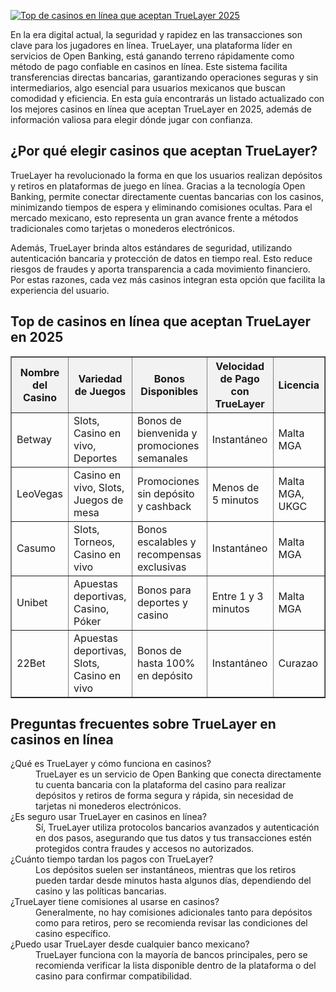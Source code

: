 [![Top de casinos en línea que aceptan TrueLayer 2025](https://123-caf.pages.dev/gitsignup.png)](https://vrmoo.ru/Bt82HjjY)

<p>En la era digital actual, la seguridad y rapidez en las transacciones son clave para los jugadores en línea. TrueLayer, una plataforma líder en servicios de Open Banking, está ganando terreno rápidamente como método de pago confiable en casinos en línea. Este sistema facilita transferencias directas bancarias, garantizando operaciones seguras y sin intermediarios, algo esencial para usuarios mexicanos que buscan comodidad y eficiencia. En esta guía encontrarás un listado actualizado con los mejores casinos en línea que aceptan TrueLayer en 2025, además de información valiosa para elegir dónde jugar con confianza.</p>  <h2>¿Por qué elegir casinos que aceptan TrueLayer?</h2> <p>TrueLayer ha revolucionado la forma en que los usuarios realizan depósitos y retiros en plataformas de juego en línea. Gracias a la tecnología Open Banking, permite conectar directamente cuentas bancarias con los casinos, minimizando tiempos de espera y eliminando comisiones ocultas. Para el mercado mexicano, esto representa un gran avance frente a métodos tradicionales como tarjetas o monederos electrónicos.</p> <p>Además, TrueLayer brinda altos estándares de seguridad, utilizando autenticación bancaria y protección de datos en tiempo real. Esto reduce riesgos de fraudes y aporta transparencia a cada movimiento financiero. Por estas razones, cada vez más casinos integran esta opción que facilita la experiencia del usuario.</p>  <h2>Top de casinos en línea que aceptan TrueLayer en 2025</h2> <table border="1" cellpadding="8" cellspacing="0" style="border-collapse: collapse; width: 100%;">   <thead>     <tr style="background-color: #f2f2f2;">       <th>Nombre del Casino</th>       <th>Variedad de Juegos</th>       <th>Bonos Disponibles</th>       <th>Velocidad de Pago con TrueLayer</th>       <th>Licencia</th>     </tr>   </thead>   <tbody>     <tr>       <td>Betway</td>       <td>Slots, Casino en vivo, Deportes</td>       <td>Bonos de bienvenida y promociones semanales</td>       <td>Instantáneo</td>       <td>Malta MGA</td>     </tr>     <tr>       <td>LeoVegas</td>       <td>Casino en vivo, Slots, Juegos de mesa</td>       <td>Promociones sin depósito y cashback</td>       <td>Menos de 5 minutos</td>       <td>Malta MGA, UKGC</td>     </tr>     <tr>       <td>Casumo</td>       <td>Slots, Torneos, Casino en vivo</td>       <td>Bonos escalables y recompensas exclusivas</td>       <td>Instantáneo</td>       <td>Malta MGA</td>     </tr>     <tr>       <td>Unibet</td>       <td>Apuestas deportivas, Casino, Póker</td>       <td>Bonos para deportes y casino</td>       <td>Entre 1 y 3 minutos</td>       <td>Malta MGA</td>     </tr>     <tr>       <td>22Bet</td>       <td>Apuestas deportivas, Slots, Casino en vivo</td>       <td>Bonos de hasta 100% en depósito</td>       <td>Instantáneo</td>       <td>Curazao</td>     </tr>   </tbody> </table>  <h2>Preguntas frecuentes sobre TrueLayer en casinos en línea</h2> <dl>   <dt>¿Qué es TrueLayer y cómo funciona en casinos?</dt>   <dd>TrueLayer es un servicio de Open Banking que conecta directamente tu cuenta bancaria con la plataforma del casino para realizar depósitos y retiros de forma segura y rápida, sin necesidad de tarjetas ni monederos electrónicos.</dd>    <dt>¿Es seguro usar TrueLayer en casinos en línea?</dt>   <dd>Sí, TrueLayer utiliza protocolos bancarios avanzados y autenticación en dos pasos, asegurando que tus datos y tus transacciones estén protegidos contra fraudes y accesos no autorizados.</dd>    <dt>¿Cuánto tiempo tardan los pagos con TrueLayer?</dt>   <dd>Los depósitos suelen ser instantáneos, mientras que los retiros pueden tardar desde minutos hasta algunos días, dependiendo del casino y las políticas bancarias.</dd>    <dt>¿TrueLayer tiene comisiones al usarse en casinos?</dt>   <dd>Generalmente, no hay comisiones adicionales tanto para depósitos como para retiros, pero se recomienda revisar las condiciones del casino específico.</dd>    <dt>¿Puedo usar TrueLayer desde cualquier banco mexicano?</dt>   <dd>TrueLayer funciona con la mayoría de bancos principales, pero se recomienda verificar la lista disponible dentro de la plataforma o del casino para confirmar compatibilidad.</dd> </dl>